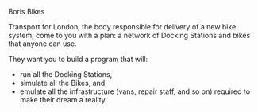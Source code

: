 Boris Bikes 

Transport for London, the body responsible for delivery of a new bike system, come to you with a plan: a network of Docking Stations and bikes that anyone can use. 

They want you to build a program that will:

 - run all the Docking Stations, 
 - simulate all the Bikes, and 
 - emulate all the infrastructure (vans, repair staff, and so on) required to make their dream a reality.




